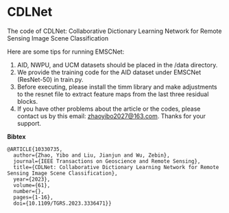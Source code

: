 # CDLNet
The code of CDLNet: Collaborative Dictionary Learning Network for Remote Sensing Image Scene Classification

Here are some tips for running EMSCNet:  
1. AID, NWPU, and UCM datasets should be placed in the /data directory.  
2. We provide the training code for the AID dataset under EMSCNet (ResNet-50) in train.py.
3. Before executing, please install the timm library and make adjustments to the resnet file to extract feature maps from the last three residual blocks.
4. If you have other problems about the article or the codes, please contact us by this email: zhaoyibo2027@163.com. Thanks for your support.

**Bibtex**
```
@ARTICLE{10330735,
  author={Zhao, Yibo and Liu, Jianjun and Wu, Zebin},
  journal={IEEE Transactions on Geoscience and Remote Sensing}, 
  title={CDLNet: Collaborative Dictionary Learning Network for Remote Sensing Image Scene Classification}, 
  year={2023},
  volume={61},
  number={},
  pages={1-16},
  doi={10.1109/TGRS.2023.3336471}}
```
